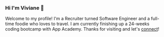 ### Hi I'm Viviane 👋

<!-- <a href=”https://www.linkedin.com/in/leviviane/"><img align=”left” src=”https://raw.githubusercontent.com/leviviane/leviviane/main/images/linkedin.png" alt=”icon | LinkedIn” width=”21px”/></a> -->



Welcome to my profile! I'm a Recruiter turned Software Engineer and a full-time foodie who loves to travel. I am currently finishing up a 24-weeks coding bootcamp with App Academy. Thanks for visiting and let's [connect](https://www.linkedin.com/in/leviviane/)!

<!--
**leviviane/leviviane** is a ✨ _special_ ✨ repository because its `README.md` (this file) appears on your GitHub profile.

Here are some ideas to get you started:

- 🔭 I’m currently working on ...
- 🌱 I’m currently learning ...
- 👯 I’m looking to collaborate on ...
- 🤔 I’m looking for help with ...
- 💬 Ask me about ...
- 📫 How to reach me: ...
- 😄 Pronouns: ...
- ⚡ Fun fact: ...
-->

